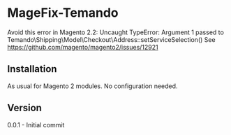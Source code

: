 # MageFix-Temando
Avoid this error in Magento 2.2: Uncaught TypeError: Argument 1 passed to Temando\Shipping\Model\Checkout\Address::setServiceSelection()
See https://github.com/magento/magento2/issues/12921

Installation
--
As usual for Magento 2 modules. 
No configuration needed.


Version
--
0.0.1 - Initial commit